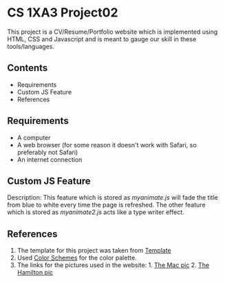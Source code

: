 # CS 1XA3 Project02

This project is a CV/Resume/Portfolio website which is implemented using HTML, CSS and Javascript and is meant to gauge our skill in these tools/languages.

## Contents

 - Requirements
 - Custom JS Feature
 - References
 
 ## Requirements
 
 - A computer 
 - A web browser (for some reason it doesn't work with Safari, so preferably not Safari)
 - An internet connection
 
 ## Custom JS Feature
Description: This feature which is stored as *myanimate.js* will fade the title from blue to white every time the page is refreshed.
The other feature which is stored as *myanimate2.js* acts like a type writer effect.

## References
1. The template for this project was taken from [Template](https://colorlib.com/wp/template/boxus)
2. Used [Color Schemes](https://coolors.co/app) for the color palette.
3. The links for the pictures used in the website: 1. [The Mac pic](https://www.google.com/url?sa=i&url=https%3A%2F%2Fwww.flickr.com%2Fphotos%2Faliarda%2F8713661181&psig=AOvVaw1OmsLx77mYHgqm_phdsSch&ust=1584384694979000&source=images&cd=vfe&ved=0CAIQjRxqFwoTCJiw_ouTnegCFQAAAAAdAAAAABAJ)
                                                   2. [The Hamilton pic](https://www.google.com/url?sa=i&url=https%3A%2F%2Fwww.tvo.org%2Farticle%2Fwhy-a-lack-of-data-on-urban-indigenous-people-could-be-harmful&psig=AOvVaw24M6DjXQVQ49BdXzvyc213&ust=1584384854097000&source=images&cd=vfe&ved=0CAIQjRxqFwoTCIi5gNWTnegCFQAAAAAdAAAAABAK)

